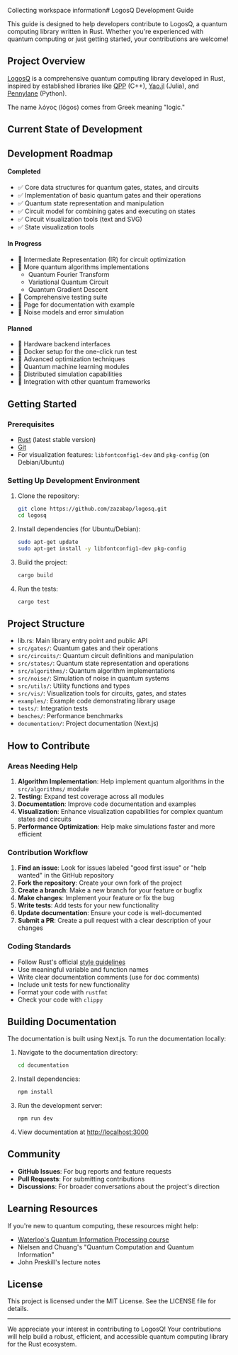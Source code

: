 Collecting workspace information# LogosQ Development Guide

This guide is designed to help developers contribute to LogosQ, a quantum computing library written in Rust. Whether you're experienced with quantum computing or just getting started, your contributions are welcome!

## Project Overview

[LogosQ](https://github.com/zazabap/logosq.git) is a comprehensive quantum computing library developed in Rust, inspired by established libraries like [QPP](https://journals.plos.org/plosone/article?id=10.1371/journal.pone.0208073) (C++), [Yao.jl](https://yaoquantum.org/) (Julia), and [Pennylane](https://pennylane.ai/) (Python).

The name λόγος (lógos) comes from Greek meaning "logic."

## Current State of Development

## Development Roadmap
#### Completed
- ✅ Core data structures for quantum gates, states, and circuits
- ✅ Implementation of basic quantum gates and their operations
- ✅ Quantum state representation and manipulation
- ✅ Circuit model for combining gates and executing on states
- ✅ Circuit visualization tools (text and SVG)
- ✅ State visualization tools

#### In Progress
- 🚧 Intermediate Representation (IR) for circuit optimization
- 🚧 More quantum algorithms implementations
  - Quantum Fourier Transform
  - Variational Quantum Circuit
  - Quantum Gradient Descent
- 🚧 Comprehensive testing suite
- 🚧 Page for documentation with example
- 🚧 Noise models and error simulation

#### Planned
- 📅 Hardware backend interfaces
- 📅 Docker setup for the one-click run test
- 📅 Advanced optimization techniques
- 📅 Quantum machine learning modules
- 📅 Distributed simulation capabilities
- 📅 Integration with other quantum frameworks

## Getting Started

### Prerequisites
- [Rust](https://rustup.rs/) (latest stable version)
- [Git](https://git-scm.com/)
- For visualization features: `libfontconfig1-dev` and `pkg-config` (on Debian/Ubuntu)

### Setting Up Development Environment

1. Clone the repository:
   ```bash
   git clone https://github.com/zazabap/logosq.git
   cd logosq
   ```

2. Install dependencies (for Ubuntu/Debian):
   ```bash
   sudo apt-get update
   sudo apt-get install -y libfontconfig1-dev pkg-config
   ```

3. Build the project:
   ```bash
   cargo build
   ```

4. Run the tests:
   ```bash
   cargo test
   ```

## Project Structure

- lib.rs: Main library entry point and public API
- `src/gates/`: Quantum gates and their operations
- `src/circuits/`: Quantum circuit definitions and manipulation
- `src/states/`: Quantum state representation and operations
- `src/algorithms/`: Quantum algorithm implementations
- `src/noise/`: Simulation of noise in quantum systems
- `src/utils/`: Utility functions and types
- `src/vis/`: Visualization tools for circuits, gates, and states
- `examples/`: Example code demonstrating library usage
- `tests/`: Integration tests
- `benches/`: Performance benchmarks
- `documentation/`: Project documentation (Next.js)

## How to Contribute

### Areas Needing Help

1. **Algorithm Implementation**: Help implement quantum algorithms in the `src/algorithms/` module
2. **Testing**: Expand test coverage across all modules
3. **Documentation**: Improve code documentation and examples
4. **Visualization**: Enhance visualization capabilities for complex quantum states and circuits
5. **Performance Optimization**: Help make simulations faster and more efficient

### Contribution Workflow

1. **Find an issue**: Look for issues labeled "good first issue" or "help wanted" in the GitHub repository
2. **Fork the repository**: Create your own fork of the project
3. **Create a branch**: Make a new branch for your feature or bugfix
4. **Make changes**: Implement your feature or fix the bug
5. **Write tests**: Add tests for your new functionality
6. **Update documentation**: Ensure your code is well-documented
7. **Submit a PR**: Create a pull request with a clear description of your changes

### Coding Standards

- Follow Rust's official [style guidelines](https://doc.rust-lang.org/1.0.0/style/README.html)
- Use meaningful variable and function names
- Write clear documentation comments (use  for doc comments)
- Include unit tests for new functionality
- Format your code with `rustfmt`
- Check your code with `clippy`

## Building Documentation

The documentation is built using Next.js. To run the documentation locally:

1. Navigate to the documentation directory:
   ```bash
   cd documentation
   ```

2. Install dependencies:
   ```bash
   npm install
   ```

3. Run the development server:
   ```bash
   npm run dev
   ```

4. View documentation at [http://localhost:3000](http://localhost:3000)

## Community

- **GitHub Issues**: For bug reports and feature requests
- **Pull Requests**: For submitting contributions
- **Discussions**: For broader conversations about the project's direction

## Learning Resources

If you're new to quantum computing, these resources might help:
- [Waterloo's Quantum Information Processing course](https://www.math.uwaterloo.ca/~wcleung/intro-qinfo.html)
- Nielsen and Chuang's "Quantum Computation and Quantum Information"
- John Preskill's lecture notes

## License

This project is licensed under the MIT License. See the LICENSE file for details.

---

We appreciate your interest in contributing to LogosQ! Your contributions will help build a robust, efficient, and accessible quantum computing library for the Rust ecosystem.